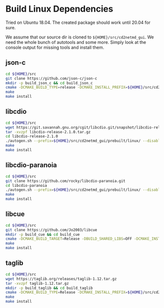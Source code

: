 # Build Linux Dependencies #
Tried on Ubuntu 18.04. The created package should work until 20.04 for sure.

We assume that our source dir is cloned to `${HOME}/src/cd2netmd_gui`.
We need the whole bunch of autotools and some more. Simply look at the 
console output for missing tools and install them.

## json-c
```bash
cd ${HOME}/src
git clone https://github.com/json-c/json-c
mkdir -p build_json_c && cd build_json_c
cmake -DCMAKE_BUILD_TYPE=release -DCMAKE_INSTALL_PREFIX=${HOME}/src/cd2netmd_gui/prebuilt/linux/ -DBUILD_SHARED_LIBS=false ../json-c/
make 
make install
```

## libcdio
```bash
cd ${HOME}/src
wget https://git.savannah.gnu.org/cgit/libcdio.git/snapshot/libcdio-release-2.1.0.tar.gz
tar -xvzpf libcdio-release-2.1.0.tar.gz
cd libcdio-release-2.1.0
./autogen.sh --prefix=${HOME}/src/cd2netmd_gui/prebuilt/linux/ --disable-shared
make
make install
```

## libcdio-paranoia
```bash
cd ${HOME}/src
git clone https://github.com/rocky/libcdio-paranoia.git
cd libcdio-paranoia
./autogen.sh --prefix=${HOME}/src/cd2netmd_gui/prebuilt/linux/ --disable-shared PKG_CONFIG_PATH=${HOME}/src/cd2netmd_gui/prebuilt/linux/lib/pkgconfig
make
make install
```

## libcue
```bash
cd ${HOME}/src
git clone https://github.com/Jo2003/libcue
mkdir -p build_cue && cd build_cue
cmake -DCMAKE_BUILD_TARGET=Release -DBUILD_SHARED_LIBS=OFF -DCMAKE_INSTALL_PREFIX=${HOME}/src/cd2netmd_gui/prebuilt/linux/ ../libcue
make
make install
```

## taglib
```bash
cd ${HOME}/src
wget https://taglib.org/releases/taglib-1.12.tar.gz
tar -xvzpf taglib-1.12.tar.gz
mkdir -p build_taglib && cd build_taglib
cmake -DCMAKE_BUILD_TYPE=Release -DCMAKE_INSTALL_PREFIX=${HOME}/src/cd2netmd_gui/prebuilt/linux/ ../taglib-1.12/
make
make install
```
